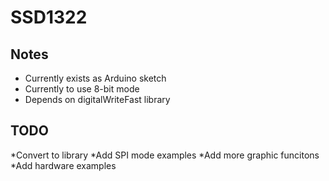 SSD1322
=======

Notes
------

* Currently exists as Arduino sketch
* Currently to use 8-bit mode
* Depends on digitalWriteFast library

TODO
------
*Convert to library
*Add SPI mode examples
*Add more graphic funcitons
*Add hardware examples
